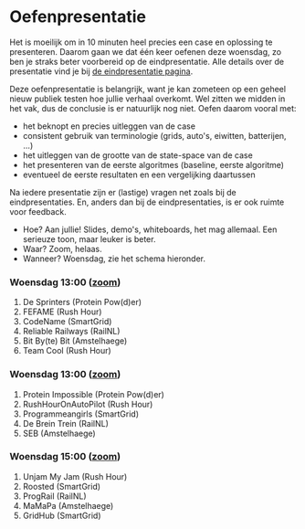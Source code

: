 # Oefenpresentatie

Het is moeilijk om in 10 minuten heel precies een case en oplossing te presenteren. Daarom gaan we dat één keer oefenen deze woensdag, zo ben je straks beter voorbereid op de eindpresentatie. Alle details over de presentatie vind je bij [de eindpresentatie pagina](/milestones/presentation).

Deze oefenpresentatie is belangrijk, want je kan zometeen op een geheel nieuw publiek testen hoe jullie verhaal overkomt. Wel zitten we midden in het vak, dus de conclusie is er natuurlijk nog niet. Oefen daarom vooral met:

- het beknopt en precies uitleggen van de case
- consistent gebruik van terminologie (grids, auto's, eiwitten, batterijen, ...)
- het uitleggen van de grootte van de state-space van de case
- het presenteren van de eerste algoritmes (baseline, eerste algoritme)
- eventueel de eerste resultaten en een vergelijking daartussen

Na iedere presentatie zijn er (lastige) vragen net zoals bij de eindpresentaties. En, anders dan bij de eindpresentaties, is er ook ruimte voor feedback.

- Hoe? Aan jullie! Slides, demo's, whiteboards, het mag allemaal. Een serieuze toon, maar leuker is beter.
- Waar? Zoom, helaas.
- Wanneer? Woensdag, zie het schema hieronder.

### Woensdag 13:00 ([zoom](https://uva-live.zoom.us/j/7348138403))

1. De Sprinters (Protein Pow(d)er)
1. FEFAME (Rush Hour)
1. CodeName (SmartGrid)
1. Reliable Railways (RailNL)
1. Bit By(te) Bit (Amstelhaege)
1. Team Cool (Rush Hour)

### Woensdag 13:00 ([zoom](https://uva-live.zoom.us/j/81466860692))

1. Protein Impossible (Protein Pow(d)er)
1. RushHourOnAutoPilot (Rush Hour)
1. Programmeangirls (SmartGrid)
1. De Brein Trein (RailNL)
1. SEB (Amstelhaege)

### Woensdag 15:00 ([zoom](https://uva-live.zoom.us/j/83950379536?pwd=SVc2d1NoTGxCMUduazNUYTdBbEluUT09))

1. Unjam My Jam (Rush Hour)
1. Roosted (SmartGrid)
1. ProgRail (RailNL)
1. MaMaPa (Amstelhaege)
1. GridHub (SmartGrid)